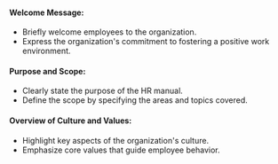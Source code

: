 #### Welcome Message:

- Briefly welcome employees to the organization.
- Express the organization's commitment to fostering a positive work environment.

#### Purpose and Scope:

- Clearly state the purpose of the HR manual.
- Define the scope by specifying the areas and topics covered.

#### Overview of Culture and Values:

- Highlight key aspects of the organization's culture.
- Emphasize core values that guide employee behavior.
